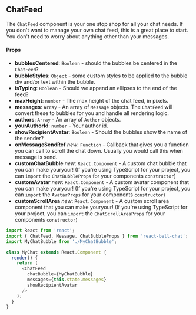 ## ChatFeed

The `ChatFeed` component is your one stop shop for all your chat needs. If you don't want to manage your own chat feed, this is a great place to start. You don't need to worry about anything other than your messages.

#### Props

* **bubblesCentered**: `Boolean` - should the bubbles be centered in the `ChatFeed`?
* **bubbleStyles**: `Object` - some custom styles to be applied to the bubble div and/or text within the bubble.
* **isTyping**: `Boolean` - Should we append an ellipses to the end of the feed?
* **maxHeight**: `number` - The max height of the chat feed, in pixels.
* **messages**: `Array` - An array of `Message` objects. The `ChatFeed` will convert these to bubbles for you and handle all rendering logic.
* **authors**: `Array` - An array of `Author` objects.
* **yourAuthorId**: `number` - Your author id.
* **showRecipientAvatar**: `Boolean` - Should the bubbles show the name of the sender?
* **onMessageSendRef** _new_: `Function` - Callback that gives you a function you can call to scroll the chat down. Usually you would call this when message is send.
* **customChatBubble** _new_: `React.Component` - A custom chat bubble that you can make youryour! (If you're using TypeScript for your project, you can `import` the `ChatBubbleProps` for your components `constructor`)
* **customAvatar** _new_: `React.Component` - A custom avatar component that you can make youryour! (If you're using TypeScript for your project, you can `import` the `AvatarProps` for your components `constructor`)
* **customScrollArea** _new_: `React.Component` - A custom scroll area component that you can make youryour! (If you're using TypeScript for your project, you can `import` the `ChatScrollAreaProps` for your components `constructor`)

```javascript
import React from 'react';
import { ChatFeed, Message, ChatBubbleProps } from 'react-bell-chat';
import MyChatBubble from './MyChatBubble';

class MyChat extends React.Component {
  render() {
    return (
      <ChatFeed
        chatBubble={MyChatBubble}
        messages={this.state.messages}
        showRecipientAvatar
      />
    );
  }
}
```

